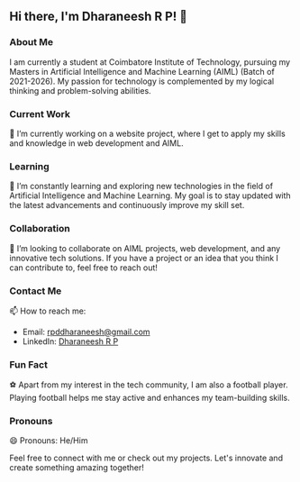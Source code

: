 ## Hi there, I'm Dharaneesh R P! 👋

### About Me
I am currently a student at Coimbatore Institute of Technology, pursuing my Masters in Artificial Intelligence and Machine Learning (AIML) (Batch of 2021-2026). My passion for technology is complemented by my logical thinking and problem-solving abilities.

### Current Work
🔭 I’m currently working on a website project, where I get to apply my skills and knowledge in web development and AIML.

### Learning
🌱 I’m constantly learning and exploring new technologies in the field of Artificial Intelligence and Machine Learning. My goal is to stay updated with the latest advancements and continuously improve my skill set.

### Collaboration
👯 I’m looking to collaborate on AIML projects, web development, and any innovative tech solutions. If you have a project or an idea that you think I can contribute to, feel free to reach out!

### Contact Me
📫 How to reach me:
- Email: [rpddharaneesh@gmail.com](mailto:rpddharaneesh@gmail.com)
- LinkedIn: [Dharaneesh R P](https://www.linkedin.com/in/dharaneesh-r-p/)

### Fun Fact
⚽ Apart from my interest in the tech community, I am also a football player. Playing football helps me stay active and enhances my team-building skills.

### Pronouns
😄 Pronouns: He/Him

Feel free to connect with me or check out my projects. Let's innovate and create something amazing together!


<!--
**Dharaneesh-23/Dharaneesh-23** is a ✨ _special_ ✨ repository because its `README.md` (this file) appears on your GitHub profile.

Here are some ideas to get you started:

- 🔭 I’m currently working on ...
- 🌱 I’m currently learning ...
- 👯 I’m looking to collaborate on ...
- 🤔 I’m looking for help with ...
- 💬 Ask me about ...
- 📫 How to reach me: ...
- 😄 Pronouns: ...
- ⚡ Fun fact: ...
-->
